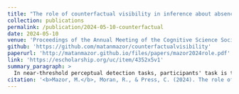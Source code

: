 ```yaml
---
title: "The role of counterfactual visibility in inference about absence"
collection: publications
permalink: /publication/2024-05-10-counterfactual
date: 2024-05-10
venue: 'Proceedings of the Annual Meeting of the Cognitive Science Society'
github: 'https://github.com/matanmazor/counterfactualvisibility'
paperurl: 'http://matanmazor.github.io/files/papers/mazor2024role.pdf'
link: 'https://escholarship.org/uc/item/4352x5v1'
summary_paragraph: >
  In near-threshold perceptual detection tasks, participants' task is to decide whether a faint stimulus is present or absent in a display. Current computational models describe the decision process underlying detection decisions as symmetric, as if participants report presence once the stimulus is sufficiently visible, and absence once its absence is sufficiently visible. Together with [Rani](https://www.qmul.ac.uk/sbbs/staff/rani-moran.html) and [Clare](https://profiles.ucl.ac.uk/6628-clare-press), we used an occlusion manipulation to show that this description is inaccurate. While decisions about presence depend on the visibility of stimuli, decisions about absence depend not on the visibility of their absence, but on counterfactual visibility: beliefs about the visibility of stimuli that are not in fact there.
citation: '<b>Mazor, M.</b>, Moran, R., & Press, C. (2024). The role of counterfactual visibility in inference about absence. <i>Proceedings of the Annual Meeting of the Cognitive Science Society</i>'
---
```

